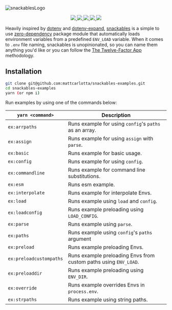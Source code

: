 ![snackablesLogo](https://github.com/mattcarlotta/snackables/blob/main/snackablesLogo.png?raw=true)

<p align="center">
  <a href="https://www.npmjs.com/package/snackables">
    <img src="https://img.shields.io/npm/v/snackables.svg?style=for-the-badge&labelColor=000000">
  </a>
  <a href="https://github.com/mattcarlotta/snackables/actions?query=workflow%3A%22Publish+Workflow%22">
    <img src="https://img.shields.io/github/workflow/status/mattcarlotta/snackables/Publish%20Workflow?style=for-the-badge&labelColor=000000">
  </a>
  <a href="https://codecov.io/gh/mattcarlotta/snackables/branch/main">
    <img src="https://img.shields.io/codecov/c/github/mattcarlotta/snackables?style=for-the-badge&labelColor=000000">
  </a>
  <a href="https://github.com/mattcarlotta/snackables/blob/master/LICENSE">
    <img src="https://img.shields.io/npm/l/snackables.svg?style=for-the-badge&labelColor=000000">
  </a>
  <a href="https://www.npmjs.com/package/snackables">
    <img src="https://img.shields.io/npm/dm/snackables?style=for-the-badge&labelColor=000000">
  </a>
</p>

Heavily inspired by [dotenv](https://github.com/motdotla/dotenv) and [dotenv-expand](https://github.com/motdotla/dotenv-expand), [snackables](https://github.com/mattcarlotta/snackables) is a simple to use [zero-dependency](https://bundlephobia.com/result?p=snackables@) package module that automatically loads environment variables from a predefined `ENV_LOAD` variable. When it comes to `.env` file naming, snackables is unopinionated, so you can name them anything you'd like or you can follow the [The Twelve-Factor App](https://12factor.net/config) methodology.

## Installation

```bash
git clone git@github.com:mattcarlotta/snackables-examples.git
cd snackables-examples
yarn (or npm i)
```

Run examples by using one of the commands below:

| `yarn <command>`        | Description                                                      |
| ----------------------- | ---------------------------------------------------------------- |
| `ex:arrpaths`           | Runs example for using `config`'s `paths` as an array.           |
| `ex:assign`             | Runs example for using `assign` with `parse`.                    |
| `ex:basic`              | Runs example for basic usage.                                    |
| `ex:config`             | Runs example for using `config`.                                 |
| `ex:commandline`        | Runs example for command line substitutions.                     |
| `ex:esm`                | Runs esm example.                                                |
| `ex:interpolate`        | Runs example for interpolate Envs.                               |
| `ex:load`               | Runs example using `load` and `config`.                          |
| `ex:loadconfig`         | Runs example preloading using `LOAD_CONFIG`.                     |
| `ex:parse`              | Runs example using `parse`.                                      |
| `ex:paths`              | Runs example using `config`'s `paths` argument                   |
| `ex:preload`            | Runs example preloading Envs.                                    |
| `ex:preloadcustompaths` | Runs example preloading Envs from custom paths using `ENV_LOAD`. |
| `ex:preloaddir`         | Runs example preloading using `ENV_DIR`.                         |
| `ex:override`           | Runs example overrides Envs in `process.env`.                    |
| `ex:strpaths`           | Runs example using string paths.                                 |
